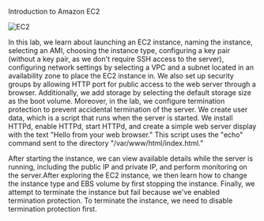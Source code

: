 Introduction to Amazon EC2

 ![EC2](https://github.com/BoyNovr/Static-Assets/blob/main/AMAZONEC2.PNG)
 

In this lab, we learn about launching an EC2 instance, naming the instance, selecting an AMI, choosing the instance type, configuring a key pair (without a key pair, as we don't require SSH access to the server), configuring network settings by selecting a VPC and a subnet located in an availability zone to place the EC2 instance in. We also set up security groups by allowing  HTTP port for public access to the web server through a browser. Additionally, we add storage by selecting the default storage size as the boot volume. Moreover, in the lab, we configure termination protection to prevent accidental termination of the server. We create user data, which is a script that runs when the server is started. We install HTTPd, enable HTTPd, start HTTPd, and create a simple web server display with the text "Hello from your web browser." This script uses the "echo" command sent to the directory "/var/www/html/index.html."

After starting the instance, we can view available details while the server is running, including the public IP and private IP, and perform monitoring on the server.After exploring the EC2 instance, we then learn how to change the instance type and EBS volume by first stopping the instance. Finally, we attempt to terminate the instance but fail because we've enabled termination protection. To terminate the instance, we need to disable termination protection first.




